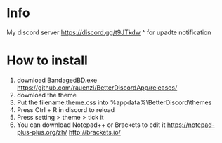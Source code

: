 # Info
My discord server https://discord.gg/t9JTkdw
^ for upadte notification 

# How to install
1) download BandagedBD.exe https://github.com/rauenzi/BetterDiscordApp/releases/
2) download the theme
3) Put the filename.theme.css into %appdata%\BetterDiscord\themes
4) Press Ctrl + R in discord to reload
5) Press setting > theme > tick it
6) You can download Notepad++ or Brackets to edit it https://notepad-plus-plus.org/zh/ http://brackets.io/

